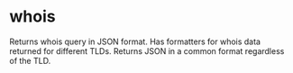 # whois
Returns whois query in JSON format. Has formatters for whois data returned for different TLDs. Returns JSON in a common format regardless of the TLD.
